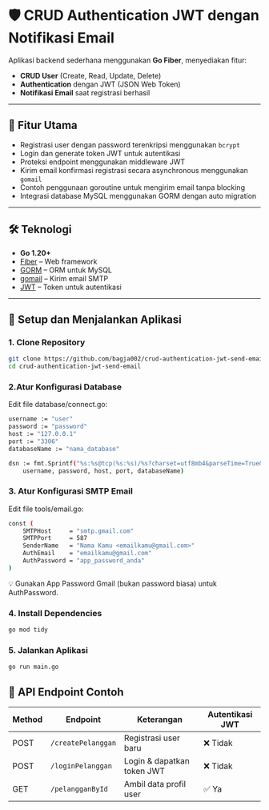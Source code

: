 # 🛡️ CRUD Authentication JWT dengan Notifikasi Email

Aplikasi backend sederhana menggunakan **Go Fiber**, menyediakan fitur:

- **CRUD User** (Create, Read, Update, Delete)  
- **Authentication** dengan JWT (JSON Web Token)  
- **Notifikasi Email** saat registrasi berhasil

---

## 🚀 Fitur Utama

- Registrasi user dengan password terenkripsi menggunakan `bcrypt`
- Login dan generate token JWT untuk autentikasi
- Proteksi endpoint menggunakan middleware JWT
- Kirim email konfirmasi registrasi secara asynchronous menggunakan `gomail`
- Contoh penggunaan goroutine untuk mengirim email tanpa blocking
- Integrasi database MySQL menggunakan GORM dengan auto migration

---

## 🛠 Teknologi

- **Go 1.20+**
- [Fiber](https://gofiber.io/) – Web framework
- [GORM](https://gorm.io/) – ORM untuk MySQL
- [gomail](https://github.com/go-gomail/gomail) – Kirim email SMTP
- [JWT](https://github.com/golang-jwt/jwt) – Token untuk autentikasi

---

## 🔧 Setup dan Menjalankan Aplikasi

### 1. Clone Repository

```bash
git clone https://github.com/bagja002/crud-authentication-jwt-send-email.git
cd crud-authentication-jwt-send-email

```
### 2.Atur Konfigurasi Database
Edit file database/connect.go:

```bash
username := "user"
password := "password"
host := "127.0.0.1"
port := "3306"
databaseName := "nama_database"

dsn := fmt.Sprintf("%s:%s@tcp(%s:%s)/%s?charset=utf8mb4&parseTime=True&loc=Local",
	username, password, host, port, databaseName)

```
### 3. Atur Konfigurasi SMTP Email
Edit file tools/email.go:


```bash
const (
	SMTPHost     = "smtp.gmail.com"
	SMTPPort     = 587
	SenderName   = "Nama Kamu <emailkamu@gmail.com>"
	AuthEmail    = "emailkamu@gmail.com"
	AuthPassword = "app_password_anda"
)

```
💡 Gunakan App Password Gmail (bukan password biasa) untuk AuthPassword.

### 4. Install Dependencies
```bash
go mod tidy

```

### 5. Jalankan Aplikasi
```bash
go run main.go

```
## 📌 API Endpoint Contoh

| Method | Endpoint           | Keterangan                 | Autentikasi JWT |
|--------|--------------------|----------------------------|-----------------|
| POST   | `/createPelanggan` | Registrasi user baru       | ❌ Tidak        |
| POST   | `/loginPelanggan`  | Login & dapatkan token JWT | ❌ Tidak        |
| GET    | `/pelangganById`   | Ambil data profil user     | ✅ Ya           |

